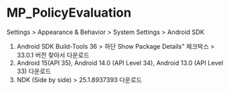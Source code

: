 # MP_PolicyEvaluation

Settings > Appearance & Behavior > System Settings > Android SDK

1. Android SDK Build-Tools 36 > 하단 Show Package Details" 체크박스 > 33.0.1 버전 찾아서 다운로드
2. Android 15(API 35), Android 14.0 (API Level 34),  Android 13.0 (API Level 33) 다운로드
3. NDK (Side by side) > 25.1.8937393 다운로드
